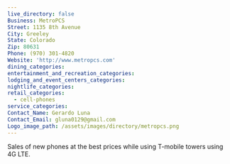```yaml
---
live_directory: false
Business: MetroPCS
Street: 1135 8th Avenue
City: Greeley
State: Colorado
Zip: 80631
Phone: (970) 301-4820
Website: 'http://www.metropcs.com'
dining_categories:
entertainment_and_recreation_categories:
lodging_and_event_centers_categories:
nightlife_categories:
retail_categories:
  - cell-phones
service_categories:
Contact_Name: Gerardo Luna
Contact_Email: gluna0129@gmail.com
Logo_image_path: /assets/images/directory/metropcs.png
---
```



Sales of new phones at the best prices while using T-mobile towers using 4G LTE.